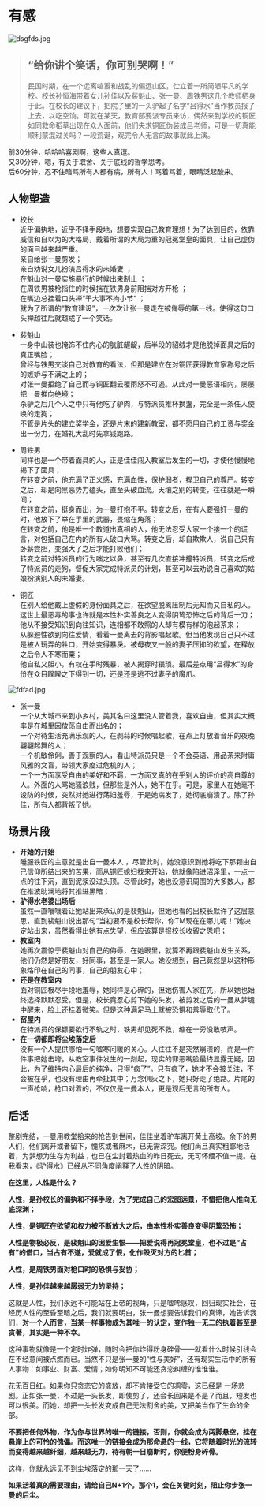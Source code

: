 # 有感
![dsgfds.jpg](https://cloudflare-imgbed-9xb.pages.dev/file/1732362718234_dsgfds.jpg)
> ## “给你讲个笑话，你可别哭啊！”
> 民国时期，在一个远离喧嚣和战乱的偏远山区，伫立着一所简陋平凡的学校。校长孙恒海带着女儿孙佳以及裴魁山、张一曼、周铁男这几个教师栖身于此。在校长的建议下，把院子里的一头驴起了名字“吕得水”当作教员报了上去，以吃空饷。可就在某天，教育部要派专员来访，偶然来到学校的铜匠如同救命稻草出现在众人面前，他们央求铜匠伪装成吕老师，可是一切真能顺利蒙混过关吗？一段荒诞，观完令人无言的故事就此上演。 

前30分钟，哈哈哈喜剧啊，这些人真逗。  
又30分钟，嗯，有关于取舍、关于底线的哲学思考。  
后60分钟，忍不住暗骂所有人都有病，所有人！骂着骂着，眼睛泛起酸来。  

## 人物塑造
* 校长  
近乎偏执地，近乎不择手段地，想要实现自己教育理想！为了达到目的，依靠威信和自以为的大格局，戴着所谓的大局为重的冠冕堂皇的面具，让自己虚伪的面目越来越严重。  
亲自给张一曼剪发；  
亲自劝说女儿扮演吕得水的未婚妻 ；  
在魁山对一曼实施暴行的时候出来制止 ；  
在周铁男被枪指住的时候挡在铁男身前阻挡对方开枪 ；   
在嘴边总挂着口头禅“干大事不拘小节” ；   
就为了所谓的“教育建设”，一次次让张一曼走在被侮辱的第一线。使得这句口头禅越往后就越成了一个笑话。


* 裴魁山  
一身中山装也掩饰不住内心的肮脏龌龊，后半段的貂绒才是他脱掉面具之后的真正嘴脸；    
曾经与铁男交谈自己对教育的看法，但那是建立在对铜匠获得教育家称号之后的嫉妒与不满之上的；  
对张一曼拒绝了自己而与铜匠翻云覆雨怒不可遏。从此对一曼恶语相向，屡屡把一曼推向绝境；  
杀驴之后几个人之中只有他吃了驴肉，与特派员推杯换盏，完全是一条任人使唤的走狗；  
不管是片头的建立奖学金，还是片末的建新教室，都不愿用自己的工资与奖金出一份力，在婚礼大乱时先拿钱跑路。

* 周铁男  
同样也是一个带着面具的人，正是佳佳闯入教室后发生的一切，才使他慢慢地揭下了面具；    
在转变之前，他充满了正义感，充满血性，保护弱者，捍卫自己的尊严。转变之后，却是向黑恶势力磕头，直至头破血流。天壤之别的转变，往往就是一瞬间；    
在转变之前，挺身而出，为一曼打抱不平。转变之后，在有人要强奸一曼的时，他放下了举在手里的武器，畏缩在角落；    
在转变之前，他是唯一个敢道出真相的人，他无法忍受大家一个接一个的谎言，对包括自己在内的所有人破口大骂。转变之后，却自欺欺人，说自己只有卧薪尝胆，变强大了之后才能打败他们；    
转变之前对特派员的行为嗤之以鼻，甚至有几次直接冲撞特派员，转变之后成了特派员的走狗，督促大家完成特派员的计划，甚至可以去劝说自己喜欢的姑娘扮演别人的未婚妻。  



* 铜匠  
在别人给他戴上虚假的身份面具之后，在欲望脱离压制后无知而又自私的人。这世上最恶毒的事也许就是本性朴实善良之人变得阴鸷恐怖之后的背后一刀；    
他从不接受知识到向往知识，连相都不敢照的人却有模有样的泡起茶来；  
从躲避性欲到向往爱情，看着一曼离去的背影唱起歌。但当他发现自己只不过是被人玩弄的牲口，开始变得暴戾。被母夜叉一般的妻子压抑的欲望，在释放之后令人不寒而栗；    
他自私又胆小，有权在手时残暴，被人揭穿时猥琐。最后差点用“吕得水”的身份在众目睽睽之下得到一切，还是还是逃不过妻子的魔爪。

![fdfad.jpg](https://cloudflare-imgbed-9xb.pages.dev/file/1732362759679_fdfad.jpg)
* 张一曼  
一个从大城市来到小乡村，美其名曰这里没人管着我，喜欢自由，但其实大概率是在城里因放荡自由而出名的；  
一个对待生活充满乐观的人，在剥蒜的时候唱起歌，在点上灯放着音乐的夜晚翩翩起舞的人；  
一个机敏伶俐，善于观察的人，看出特派员只是一个不会英语、用品茶来附庸风雅的文盲，带领大家度过危机的人；  
一个一方面享受自由的美好和不羁，一方面又真的在乎别人的评价的高自尊的人。外面的人骂她骚浪贱，但那些是外人，她不在乎。可是，家里人在她毫不设防的时候，突然对她进行荡妇羞辱，于是她病发了，她彻底崩溃了。除了孙佳，所有人都背叛了她。  

## 场景片段

* **开始的开始**  
睡服铁匠的主意就是出自一曼本人 ，尽管此时，她没意识到她将吃下那颗由自己信仰所结出来的苦果，而从铜匠媳妇找来开始，她就像陷进沼泽里，一点一点的往下沉，直到泥浆没过头顶。尽管此时，她也没意识周围的大多数人，都在推波助澜地将其推进黑暗；    
* **驴得水老婆出场后**  
虽然一直嚷嚷着让她站出来承认的是裴魁山，但她也看的出校长默许了这层意思，直到裴魁山说出那句“当初要不是校长帮你，你TM现在在哪儿呢！”她决定站出来，虽然看得出她有点失望，但应该算是报校长收留之恩吧；    
* **教室内**  
她再次震惊于裴魁山对自己的侮辱，在她眼里，就算不再跟裴魁山发生关系，他们仍然是好朋友，好同事，甚至是一家人。她没想到，自己竟然是以这种形象烙印在自己的同事，自己的朋友心中；    
* **还是在教室内**  
面对铜匠极尽手段地羞辱，她同样是心碎的，但她伤害人家在先，所以她也始终选择默默忍受。但是，校长竟忍心剪下她的头发，被剪发之后的一曼从梦境中醒来，脸上还挂着微笑。但是这种满足马上就被恐惧和羞辱取代了。
* **窑屋内**  
在特派员的保镖要欲行不轨之时，铁男却见死不救，缩在一旁没敢吱声。  
* **在一切都即将尘埃落定后**  
没有一个人提供哪怕一句嘘寒问暖的关心。人往往不是突然崩溃的，而是一件件事把她击垮。从教室事件发生的一刻起，现实的罪恶嘴脸最终显露无疑，因此，为了维持内心最后的纯净，只得“疯了”。只有疯了，她才不会被关注，不会被在乎，也没有理由再牵扯其中；万念俱灰之下，她只好走了绝路。片尾的一声枪响，枪口对着的，不仅仅是一曼本人，更是观后无言的所有人。

## 后话
整剧完结，一曼用教堂拾来的枪告别世间，佳佳坐着驴车离开黄土高坡。余下的男人们，他们离开或者留下，愧疚或者麻木，已无需深究。他们尚且真实粗鄙地活着，为梦想为生存为利益；也已在尘封着热血的昨日死去，无可怀缅不值一提。在我看来，《驴得水》已经从不同角度阐释了人性的阴暗。

**在这里，人性是什么？**

**人性，是孙校长的偏执和不择手段，为了完成自己的宏图远景，不惜把他人推向无底深渊；**

**人性，是铜匠在欲望和权力被不断放大之后，由本性朴实善良变得阴鸷恐怖；**

**人性是物极必反，是裴魁山的因爱生恨——把爱说得再冠冕堂皇，也不过是“占有”的借口，当占有不遂，爱就成了恨，化作毁灭对方的匕首；**

**人性，是周铁男面对枪口时的恐惧与妥协；**

**人性，是孙佳越来越孱弱无力的坚持；**

这就是人性，我们永远不可能站在上帝的视角，只是嘘唏感叹，回归现实社会，在经历人性的至昏至暗之后，我们就要明白，张一曼想要告诉我们的真谛，她告诉我们，**对一个人而言，当某一样事物成为其唯一的认定，变作独一无二的执着甚至是贪著，其实是一种不幸。**

这种事物就像是一个定时炸弹，随时会把你炸得粉身碎骨——就看什么时候引线会在不经意间被点燃而已。当然不只是张一曼的“性与美好”，还有现实生活中的所有人事物：如事业、财富、爱情；如你明知不可能还贪恋纠缠的谁谁谁。

花无百日红。如果你只贪恋它的盛放，却不肯接受它的凋零，这已经是 一场悲剧。正如张一曼，不过是一头长发，即使剪了，还会长回来是不是？而且，短发也可以很美。而她，却把一头长发变成自己无法割舍的美，又把美当作了生命的全部。

**不要把任何外物，作为你与世界的唯一的链接，否则，你就会成为两脚悬空，挂在悬崖上的可怜的傀儡。而这唯一的链接会成为那命悬的一线，它将随着时光的流转而变得越来越纤细，越来越无力，待有朝一日崩断时，你便粉身碎骨。**

这样，你就永远见不到尘埃落定的那一天了……

**如果活着真的需要理由，请给自己N+1个。那个1，会在关键时刻，阻止你步张一曼的后尘。**







